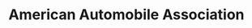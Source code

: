 ---
title: "American Automobile Association"
url: /new-york/american-automobile-association/
shop: Reisebüro
---